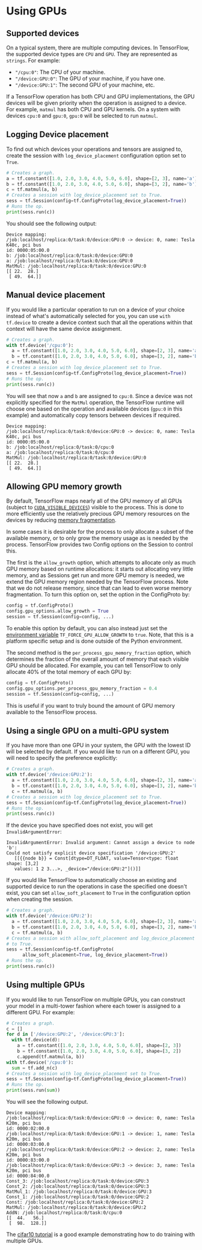 # Using GPUs

## Supported devices

On a typical system, there are multiple computing devices. In TensorFlow, the
supported device types are `CPU` and `GPU`. They are represented as `strings`.
For example:

*   `"/cpu:0"`: The CPU of your machine.
*   `"/device:GPU:0"`: The GPU of your machine, if you have one.
*   `"/device:GPU:1"`: The second GPU of your machine, etc.

If a TensorFlow operation has both CPU and GPU implementations, the GPU devices
will be given priority when the operation is assigned to a device. For example,
`matmul` has both CPU and GPU kernels. On a system with devices `cpu:0` and
`gpu:0`, `gpu:0` will be selected to run `matmul`.

## Logging Device placement

To find out which devices your operations and tensors are assigned to, create
the session with `log_device_placement` configuration option set to `True`.

```python
# Creates a graph.
a = tf.constant([1.0, 2.0, 3.0, 4.0, 5.0, 6.0], shape=[2, 3], name='a')
b = tf.constant([1.0, 2.0, 3.0, 4.0, 5.0, 6.0], shape=[3, 2], name='b')
c = tf.matmul(a, b)
# Creates a session with log_device_placement set to True.
sess = tf.Session(config=tf.ConfigProto(log_device_placement=True))
# Runs the op.
print(sess.run(c))
```

You should see the following output:

```
Device mapping:
/job:localhost/replica:0/task:0/device:GPU:0 -> device: 0, name: Tesla K40c, pci bus
id: 0000:05:00.0
b: /job:localhost/replica:0/task:0/device:GPU:0
a: /job:localhost/replica:0/task:0/device:GPU:0
MatMul: /job:localhost/replica:0/task:0/device:GPU:0
[[ 22.  28.]
 [ 49.  64.]]
```

## Manual device placement

If you would like a particular operation to run on a device of your choice
instead of what's automatically selected for you, you can use `with tf.device`
to create a device context such that all the operations within that context will
have the same device assignment.

```python
# Creates a graph.
with tf.device('/cpu:0'):
  a = tf.constant([1.0, 2.0, 3.0, 4.0, 5.0, 6.0], shape=[2, 3], name='a')
  b = tf.constant([1.0, 2.0, 3.0, 4.0, 5.0, 6.0], shape=[3, 2], name='b')
c = tf.matmul(a, b)
# Creates a session with log_device_placement set to True.
sess = tf.Session(config=tf.ConfigProto(log_device_placement=True))
# Runs the op.
print(sess.run(c))
```

You will see that now `a` and `b` are assigned to `cpu:0`. Since a device was
not explicitly specified for the `MatMul` operation, the TensorFlow runtime will
choose one based on the operation and available devices (`gpu:0` in this
example) and automatically copy tensors between devices if required.

```
Device mapping:
/job:localhost/replica:0/task:0/device:GPU:0 -> device: 0, name: Tesla K40c, pci bus
id: 0000:05:00.0
b: /job:localhost/replica:0/task:0/cpu:0
a: /job:localhost/replica:0/task:0/cpu:0
MatMul: /job:localhost/replica:0/task:0/device:GPU:0
[[ 22.  28.]
 [ 49.  64.]]
```

## Allowing GPU memory growth

By default, TensorFlow maps nearly all of the GPU memory of all GPUs (subject to
[`CUDA_VISIBLE_DEVICES`](https://docs.nvidia.com/cuda/cuda-c-programming-guide/index.html#env-vars))
visible to the process. This is done to more efficiently use the relatively
precious GPU memory resources on the devices by reducing [memory
fragmentation](https://en.wikipedia.org/wiki/Fragmentation_\(computing\)).

In some cases it is desirable for the process to only allocate a subset of the
available memory, or to only grow the memory usage as is needed by the process.
TensorFlow provides two Config options on the Session to control this.

The first is the `allow_growth` option, which attempts to allocate only as much
GPU memory based on runtime allocations: it starts out allocating very little
memory, and as Sessions get run and more GPU memory is needed, we extend the GPU
memory region needed by the TensorFlow process. Note that we do not release
memory, since that can lead to even worse memory fragmentation. To turn this
option on, set the option in the ConfigProto by:

```python
config = tf.ConfigProto()
config.gpu_options.allow_growth = True
session = tf.Session(config=config, ...)
```

To enable this option by default, you can also instead just set the [environment 
variable](https://en.wikipedia.org/wiki/Environment_variable) 
`TF_FORCE_GPU_ALLOW_GROWTH` to `true`. Note, that this is a platform specific 
setup and is done outside of the Python environment.

The second method is the `per_process_gpu_memory_fraction` option, which
determines the fraction of the overall amount of memory that each visible GPU
should be allocated. For example, you can tell TensorFlow to only allocate 40%
of the total memory of each GPU by:

```python
config = tf.ConfigProto()
config.gpu_options.per_process_gpu_memory_fraction = 0.4
session = tf.Session(config=config, ...)
```

This is useful if you want to truly bound the amount of GPU memory available to
the TensorFlow process.

## Using a single GPU on a multi-GPU system

If you have more than one GPU in your system, the GPU with the lowest ID will be
selected by default. If you would like to run on a different GPU, you will need
to specify the preference explicitly:

```python
# Creates a graph.
with tf.device('/device:GPU:2'):
  a = tf.constant([1.0, 2.0, 3.0, 4.0, 5.0, 6.0], shape=[2, 3], name='a')
  b = tf.constant([1.0, 2.0, 3.0, 4.0, 5.0, 6.0], shape=[3, 2], name='b')
  c = tf.matmul(a, b)
# Creates a session with log_device_placement set to True.
sess = tf.Session(config=tf.ConfigProto(log_device_placement=True))
# Runs the op.
print(sess.run(c))
```

If the device you have specified does not exist, you will get
`InvalidArgumentError`:

```
InvalidArgumentError: Invalid argument: Cannot assign a device to node 'b':
Could not satisfy explicit device specification '/device:GPU:2'
   [[{{node b}} = Const[dtype=DT_FLOAT, value=Tensor<type: float shape: [3,2]
   values: 1 2 3...>, _device="/device:GPU:2"]()]]
```

If you would like TensorFlow to automatically choose an existing and supported
device to run the operations in case the specified one doesn't exist, you can
set `allow_soft_placement` to `True` in the configuration option when creating
the session.

```python
# Creates a graph.
with tf.device('/device:GPU:2'):
  a = tf.constant([1.0, 2.0, 3.0, 4.0, 5.0, 6.0], shape=[2, 3], name='a')
  b = tf.constant([1.0, 2.0, 3.0, 4.0, 5.0, 6.0], shape=[3, 2], name='b')
  c = tf.matmul(a, b)
# Creates a session with allow_soft_placement and log_device_placement set
# to True.
sess = tf.Session(config=tf.ConfigProto(
      allow_soft_placement=True, log_device_placement=True))
# Runs the op.
print(sess.run(c))
```

## Using multiple GPUs

If you would like to run TensorFlow on multiple GPUs, you can construct your
model in a multi-tower fashion where each tower is assigned to a different GPU.
For example:

``` python
# Creates a graph.
c = []
for d in ['/device:GPU:2', '/device:GPU:3']:
  with tf.device(d):
    a = tf.constant([1.0, 2.0, 3.0, 4.0, 5.0, 6.0], shape=[2, 3])
    b = tf.constant([1.0, 2.0, 3.0, 4.0, 5.0, 6.0], shape=[3, 2])
    c.append(tf.matmul(a, b))
with tf.device('/cpu:0'):
  sum = tf.add_n(c)
# Creates a session with log_device_placement set to True.
sess = tf.Session(config=tf.ConfigProto(log_device_placement=True))
# Runs the op.
print(sess.run(sum))
```

You will see the following output.

```
Device mapping:
/job:localhost/replica:0/task:0/device:GPU:0 -> device: 0, name: Tesla K20m, pci bus
id: 0000:02:00.0
/job:localhost/replica:0/task:0/device:GPU:1 -> device: 1, name: Tesla K20m, pci bus
id: 0000:03:00.0
/job:localhost/replica:0/task:0/device:GPU:2 -> device: 2, name: Tesla K20m, pci bus
id: 0000:83:00.0
/job:localhost/replica:0/task:0/device:GPU:3 -> device: 3, name: Tesla K20m, pci bus
id: 0000:84:00.0
Const_3: /job:localhost/replica:0/task:0/device:GPU:3
Const_2: /job:localhost/replica:0/task:0/device:GPU:3
MatMul_1: /job:localhost/replica:0/task:0/device:GPU:3
Const_1: /job:localhost/replica:0/task:0/device:GPU:2
Const: /job:localhost/replica:0/task:0/device:GPU:2
MatMul: /job:localhost/replica:0/task:0/device:GPU:2
AddN: /job:localhost/replica:0/task:0/cpu:0
[[  44.   56.]
 [  98.  128.]]
```

The [cifar10 tutorial](../tutorials/images/deep_cnn.md) is a good example
demonstrating how to do training with multiple GPUs.
